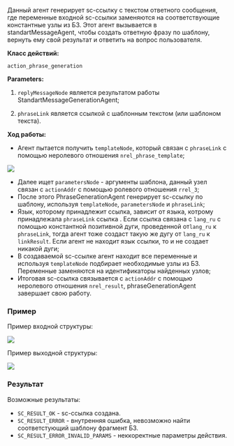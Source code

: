 Данный агент генерирует sc-ссылку с текстом ответного сообщения, где переменные входной sc-ссылки заменяются на соответствующие константные узлы
из БЗ.
Этот агент вызывается в standartMessageAgent, чтобы создать ответную фразу по шаблону, вернуть ему свой результат и ответить на вопрос пользователя.

**Класс действий:**

`action_phrase_generation`


**Parameters:**

1. `replyMessageNode` является результатом работы StandartMessageGenerationAgent;

2. `phraseLink` является ссылкой с шаблонным текстом (или шаблоном текста).

**Ход работы:**

* Агент пытается получить `templateNode`, который связан с `phraseLink` с помощью неролевого отношения `nrel_phrase_template`;

<img src="../images/phraseGenerationAgentStep1.png"></img>

* Далее ищет `parametersNode` - аргументы шаблона, данный узел связан с `actionAddr` с помощью ролевого отношения  `rrel_3`;
* После этого PhraseGenerationAgent генерирует sc-ссылку по шаблону, используя `templateNode`, `parametersNode` и  `phraseLink`;
* Язык, которому принадлежит ссылка, зависит от языка, котрому принадлежала `phraseLink` ссылка . Если ссылка связана с `lang_ru` с помощью константной позитивной дуги, проведенной от`lang_ru` к `phraseLink`, тогда агент тоже создаст такую же дугу от `lang_ru` к `linkResult`. Если агент не находит язык ссылки, то и не создает никакой дуги;
* В создаваемой sc-ссылке агент находит все переменные и используя `templateNode` подбирает необходимые узлы из БЗ. Переменные заменяются на идентификаторы найденных узлов;
* Итоговая sc-ссылка связывается с `actionAddr` с помощью неролевого отношения `nrel_result`, phraseGenerationAgent завершает свою работу. 

### Пример

Пример входной структуры:

<img src="../images/phraseGenerationAgentStep2.png"></img>

Пример выходной структуры:

<img src="../images/phraseGenerationAgentStep3.png"></img>

### Результат

Возможные результаты:
 
* `SC_RESULT_OK` - sc-ссылка создана.
* `SC_RESULT_ERROR` - внутренняя ошибка, невозможно найти соответстующий шаблону фрагмент БЗ.
* `SC_RESULT_ERROR_INVALID_PARAMS` - неккоректные параметры действия.